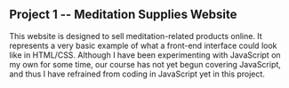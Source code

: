 ## Project 1 -- Meditation Supplies Website

This website is designed to sell meditation-related products online. It represents a very basic example of what a front-end interface could look like in HTML/CSS. Although I have been experimenting with JavaScript on my own for some time, our course has not yet begun covering JavaScript, and thus I have refrained from coding in JavaScript yet in this project.